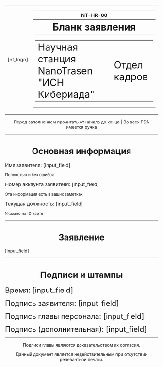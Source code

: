 <table>
<td>[nt_logo]</td>
<td><table>
<tr><th>NT-HR-00</th></tr>
<tr><th><font size="6">Бланк заявления</font></th></tr>
<tr><th><table><td><font size="6">Научная станция NanoTrasen "ИСН Кибериада"</font></td>
<td><font size="6">Отдел кадров</font></td></table></th></tr></table></td></table>
<p><center>Перед заполнением прочитать от начала до конца | Во всех PDA имеется ручка</center></p>
<hr></hr>
<h1><center>Основная информация</center></h1>
<p><font size="3">Имя заявителя: [input_field]</font></p>
<p><font size="2">Полностью и без ошибок</font></p>
<p><font size="3">Номер аккаунта заявителя: [input_field]</font></p>
<p><font size="2">Эта информация есть в ваших заметках</font></p>
<p><font size="3">Текущая должность: [input_field]</font></p>
<p><font size="2">Указано на ID карте</font></p>
<hr></hr>
<h1><center>Заявление</center></h1>
<p>[input_field]</p>
<hr></hr>
<h1><center>Подписи и штампы</center></h1>
<p><font size="5">Время: [input_field]</font></p>
<p><font size="5">Подпись заявителя: [input_field]</font></p>
<p><font size="5">Подпись главы персонала: [input_field]</font></p>
<p><font size="5">Подпись (дополнительная): [input_field]</font></p>
<hr></hr>
<center>
<p>Подписи главы являются доказательством их согласия.</p>
<p>Данный документ является недействительным при отсутствии релевантной печати.</p>
</center>
</body>
